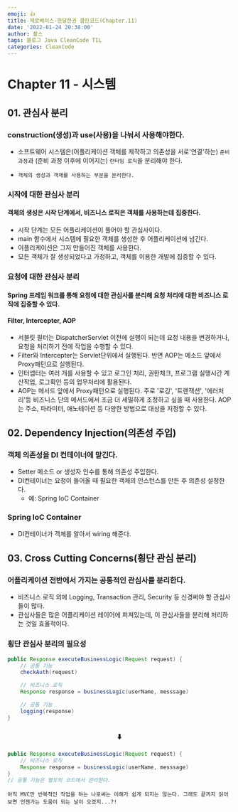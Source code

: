 ```yaml
---
emoji: 👍
title: 제로베이스-한달한권 클린코드(Chapter.11)
date: '2022-01-24 20:38:00'
author: 촬스
tags: 블로그 Java CleanCode TIL
categories: CleanCode
---
```


# Chapter 11 - 시스템

## 01. 관심사 분리

### construction(생성)과 use(사용)을 나눠서 사용해야한다.

- 소프트웨어 시스템은(어플리케이션 객체를 제작하고 의존성을 서로'연결'하는) `준비 과정`과 (준비 과정 이후에 이어지는) `런타임 로직`을 분리해야 한다.

- `객체의 생성과 객체를 사용하는 부분을 분리한다.`

### 시작에 대한 관심사 분리

#### 객체의 생성은 시작 단계에서, 비즈니스 로직은 객체를 사용하는데 집중한다.

- 시작 단계는 모든 어플리케이션이 풀어야 할 관심사이다.
- main 함수에서 시스템에 필요한 객체를 생성한 후 어플리케이션에 넘긴다.
- 어플리케이션은 그저 만들어진 객체를 사용한다.
- 모든 객체가 잘 생성되었다고 가정하고, 객체를 이용한 개발에 집중할 수 있다.

### 요청에 대한 관심사 분리

#### Spring 프레임 워크를 통해 요청에 대한 관심사를 분리해 요청 처리에 대한 비즈니스 로직에 집중할 수 있다.

#### Filter, Intercepter, AOP

- 서블릿 필터는 DispatcherServlet 이전에 실행이 되는데 요청 내용을 변경하거나, 요청을 처리하기 전에 작업을 수행할 수 있다.
- Filter와 Intercepter는 Servlet단위에서 실행된다. 반면 AOP는 메소드 앞에서 Proxy패턴으로 실행된다.
- 인터셉터는 여러 개를 사용할 수 있고 로그인 처리, 권한체크, 프로그램 실행시간 계산작업, 로그확인 등의 업무처리에 활용된다.
- AOP는 메서드 앞에서 Proxy패턴으로 실행된다. 주로 '로깅', '트랜잭션', '에러처리'등 비즈니스 단의 메서드에서 조금 더 세밀하게 조정하고 싶을 때 사용한다. AOP는 주소, 파라미터, 애노테이션 등 다양한 방법으로 대상을 지정할 수 있다.

## 02. Dependency Injection(의존성 주입)

### 객체 의존성을 DI 컨테이너에 맡긴다.

- Setter 메소드 or 생성자 인수를 통해 의존성 주입한다.
- DI컨테이너는 요청이 들어올 때 필요한 객체의 인스턴스를 만든 후 의존성 설정한다.
  - 예: Spring IoC Container

### Spring IoC Container

- DI컨테이너가 객체를 알아서 wiring 해준다.

## 03. Cross Cutting Concerns(횡단 관심 분리)

### 어플리케이션 전반에서 가지는 공통적인 관심사를 분리한다.

- 비즈니스 로직 외에 Logging, Transaction 관리, Security 등 신경써야 할 관심사들이 많다.
- 관심사들은 많은 어플리케이션 레이어에 퍼져있는데, 이 관심사들을 분리해 처리하는 것일 효율적이다.

### 횡단 관심사 분리의 필요성

```java
public Response executeBusinessLogic(Request request) {
    // 공통 기능
    checkAuth(request)

    // 비즈니스 로직
    Response response = businessLogic(userName, messsage)

    // 공통 기능
    logging(response)
}
```

<h3 style="text-align: center;">⬇️</h3>

```java
public Response executeBusinessLogic(Request request) {
    // 비즈니스 로직
    Response response = businessLogic(userName, messsage)
}
// 공통 기능은 별도의 코드에서 관리한다.
```

`아직 MVC만 반복적인 작업을 하는 나로써는 이해가 쉽게 되지는 않는다. 그래도 끝까지 읽어보면 언젠가는 도움이 되는 날이 오겠지...?!`

```toc

```
